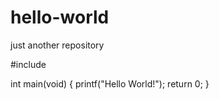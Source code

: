 # hello-world
just another repository

#include <stdio>
 
int main(void)
{
  printf("Hello World!");
  return 0;
}
